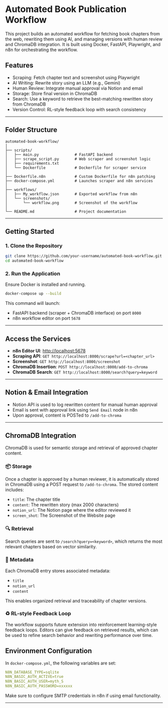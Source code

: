 # Automated Book Publication Workflow

This project builds an automated workflow for fetching book chapters from the web, rewriting them using AI, and managing versions with human review and ChromaDB integration. It is built using Docker, FastAPI, Playwright, and n8n for orchestrating the workflow.

## Features

- Scraping: Fetch chapter text and screenshot using Playwright
- AI Writing: Rewrite story using an LLM (e.g., Gemini)
- Human Review: Integrate manual approval via Notion and email
- Storage: Store final version in ChromaDB
- Search: Use a keyword to retrieve the best-matching rewritten story from ChromaDB
- Version Control: RL-style feedback loop with search consistency

---

## Folder Structure

```
automated-book-workflow/
│
├── scripts/
│   ├── main.py                # FastAPI backend
│   ├── scrape_script.py       # Web scraper and screenshot logic
│   ├── requirements.txt
│   └── Dockerfile             # Dockerfile for scraper service
│
├── Dockerfile.n8n             # Custom Dockerfile for n8n patching
├── docker-compose.yml         # Launches scraper and n8n services
│
├── workflows/
│   ├── My_workflow.json       # Exported workflow from n8n
│   └── screenshots/
│       └── workflow.png       # Screenshot of the workflow
│
└── README.md                  # Project documentation
```

---

## Getting Started

### 1. Clone the Repository

```bash
git clone https://github.com/your-username/automated-book-workflow.git
cd automated-book-workflow
```

### 2. Run the Application

Ensure Docker is installed and running.

```bash
docker-compose up --build
```

This command will launch:

- FastAPI backend (scraper + ChromaDB interface) on port `8000`
- n8n workflow editor on port `5678`

---

## Access the Services

- **n8n Editor UI**: [http://localhost:5678](http://localhost:5678)
- **Scraping API**: `GET http://localhost:8000/scrape?url=<chapter_url>`
- **Screenshot**: `GET http://localhost:8000/screenshot`
- **ChromaDB Insertion**: `POST http://localhost:8000/add-to-chroma`
- **ChromaDB Search**: `GET http://localhost:8000/search?query=keyword`

---

## Notion & Email Integration

- Notion API is used to log rewritten content for manual human approval
- Email is sent with approval link using `Send Email` node in n8n
- Upon approval, content is POSTed to `/add-to-chroma`

---

## ChromaDB Integration

ChromaDB is used for semantic storage and retrieval of approved chapter content.

### 📦 Storage
Once a chapter is approved by a human reviewer, it is automatically stored in ChromaDB using a POST request to `/add-to-chroma`. The stored content includes:

- `title`: The chapter title
- `content`: The rewritten story (max 2000 characters)
- `notion_url`: The Notion page where the editor reviewed it
-  `screen_shot`: The Screenshot of the Website page

### 🔍 Retrieval
Search queries are sent to `/search?query=<keyword>`, which returns the most relevant chapters based on vector similarity.

### 🧾 Metadata
Each ChromaDB entry stores associated metadata:
- `title`
- `notion_url`
- `content`

This enables organized retrieval and traceability of chapter versions.

### ♻️ RL-style Feedback Loop
The workflow supports future extension into reinforcement learning-style feedback loops. Editors can give feedback on retrieved results, which can be used to refine search behavior and rewriting performance over time.


## Environment Configuration

In `docker-compose.yml`, the following variables are set:

```yaml
N8N_DATABASE_TYPE=sqlite
N8N_BASIC_AUTH_ACTIVE=true
N8N_BASIC_AUTH_USER=myth_S
N8N_BASIC_AUTH_PASSWORD=xxxxxx
```

Make sure to configure SMTP credentials in n8n if using email functionality.

---

